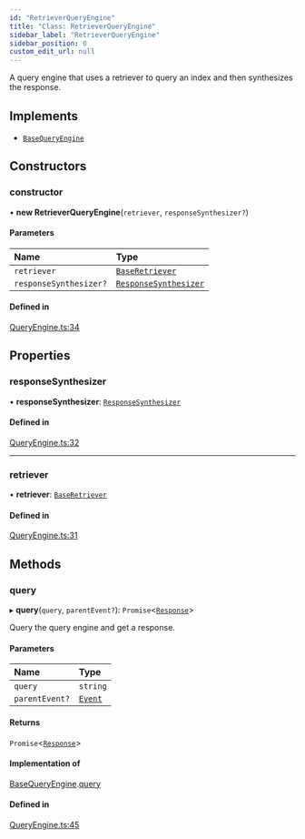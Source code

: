 ```yaml
---
id: "RetrieverQueryEngine"
title: "Class: RetrieverQueryEngine"
sidebar_label: "RetrieverQueryEngine"
sidebar_position: 0
custom_edit_url: null
---
```


A query engine that uses a retriever to query an index and then synthesizes the response.

## Implements

- [`BaseQueryEngine`](../interfaces/BaseQueryEngine.md)

## Constructors

### constructor

• **new RetrieverQueryEngine**(`retriever`, `responseSynthesizer?`)

#### Parameters

| Name | Type |
| :------ | :------ |
| `retriever` | [`BaseRetriever`](../interfaces/BaseRetriever.md) |
| `responseSynthesizer?` | [`ResponseSynthesizer`](ResponseSynthesizer.md) |

#### Defined in

[QueryEngine.ts:34](https://github.com/run-llama/LlamaIndexTS/blob/08c2d46/packages/core/src/QueryEngine.ts#L34)

## Properties

### responseSynthesizer

• **responseSynthesizer**: [`ResponseSynthesizer`](ResponseSynthesizer.md)

#### Defined in

[QueryEngine.ts:32](https://github.com/run-llama/LlamaIndexTS/blob/08c2d46/packages/core/src/QueryEngine.ts#L32)

___

### retriever

• **retriever**: [`BaseRetriever`](../interfaces/BaseRetriever.md)

#### Defined in

[QueryEngine.ts:31](https://github.com/run-llama/LlamaIndexTS/blob/08c2d46/packages/core/src/QueryEngine.ts#L31)

## Methods

### query

▸ **query**(`query`, `parentEvent?`): `Promise`<[`Response`](Response.md)\>

Query the query engine and get a response.

#### Parameters

| Name | Type |
| :------ | :------ |
| `query` | `string` |
| `parentEvent?` | [`Event`](../interfaces/Event.md) |

#### Returns

`Promise`<[`Response`](Response.md)\>

#### Implementation of

[BaseQueryEngine](../interfaces/BaseQueryEngine.md).[query](../interfaces/BaseQueryEngine.md#query)

#### Defined in

[QueryEngine.ts:45](https://github.com/run-llama/LlamaIndexTS/blob/08c2d46/packages/core/src/QueryEngine.ts#L45)

